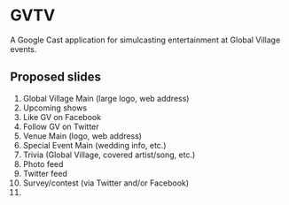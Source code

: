 GVTV
======

A Google Cast application for simulcasting entertainment at Global Village events.

## Proposed slides

1. Global Village Main (large logo, web address)
2. Upcoming shows
3. Like GV on Facebook 
4. Follow GV on Twitter 
5. Venue Main (logo, web address)
6. Special Event Main (wedding info, etc.)
7. Trivia (Global Village, covered artist/song, etc.)
8. Photo feed
9. Twitter feed
10. Survey/contest (via Twitter and/or Facebook)
11. 